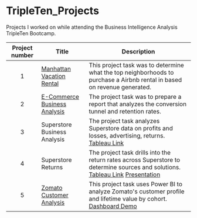 # TripleTen_Projects

Projects I worked on while attending the Business Intelligence Analysis TripleTen Bootcamp.


| Project number | Title | Description |
| :-----------: | ----------- |----------- |
| 1 | [Manhattan Vacation Rental](https://docs.google.com/spreadsheets/d/1O3TNhTbOEcCPMQh9BYBCfU65g4CCAhK_wv0wK-zkzGo/edit?usp=sharing)| This project task was to determine what the top neighborhoods to purchase a Airbnb rental in based on revenue generated. |
| 2 | [E-Commerce Business Analysis](https://docs.google.com/spreadsheets/d/1fLPaMluUHfZTJbtObovr_JtByJ_aQW60MxINHlvzUFc/edit?usp=sharing) | The project task was to prepare a report that analyzes the conversion tunnel and retention rates. |
| 3 | Superstore Business Analysis | The project task analyzes Superstore data  on profits and losses, advertising, returns. [Tableau Link](https://public.tableau.com/views/Sprint4FinalProject_17424184061660/ProfitLoss?:language=en-US&:sid=&:redirect=auth&:display_count=n&:origin=viz_share_link)|
| 4 | Superstore Returns | The project task drills into the return rates across Superstore to determine sources and solutions. [Tableau Link](https://public.tableau.com/shared/48C57F3PY?:display_count=n&:origin=viz_share_link) [Presentation](https://youtu.be/8h5st9W3e6s) |
| 5 | [Zomato Customer Analysis](https://docs.google.com/presentation/d/1k195jW-3T7SrSTN5B9bOf1hz6a1rKwfDmRwgHrHFrNo/edit?usp=sharing) | This project task uses Power BI to analyze Zomato's customer profile and lifetime value by cohort. [Dashboard Demo](https://youtu.be/4V1O5uS5P7s)
